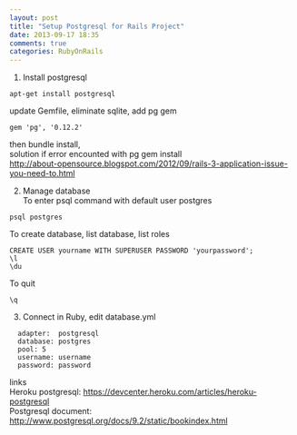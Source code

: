 ```yaml
---
layout: post
title: "Setup Postgresql for Rails Project"
date: 2013-09-17 18:35
comments: true
categories: RubyOnRails 
---
```

1. Install postgresql <br>
```
apt-get install postgresql
```
update Gemfile, eliminate sqlite, add pg gem
```
gem 'pg', '0.12.2'
```
then bundle install,<br>
solution if error encounted with pg gem install<br>
http://about-opensource.blogspot.com/2012/09/rails-3-application-issue-you-need-to.html

2. Manage database<br>
To enter psql command with default user postgres<br>
```
psql postgres
```

To create database, list database, list roles<br>
```
CREATE USER yourname WITH SUPERUSER PASSWORD 'yourpassword';
\l
\du
```

To quit<br>
```
\q
```
3. Connect in Ruby, edit database.yml<br>
```
  adapter:  postgresql
  database: postgres	  
  pool: 5
  username: username
  password: password
```
links<br>
Heroku postgresql:
https://devcenter.heroku.com/articles/heroku-postgresql<br>
Postgresql document:
http://www.postgresql.org/docs/9.2/static/bookindex.html


